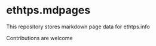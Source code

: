 # ethtps.mdpages

This repository stores markdown page data for ethtps.info

Contributions are welcome
